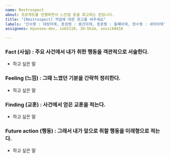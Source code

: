 ```yaml
---
name: Restrospect
about: 프로젝트를 진행하면서 느낀점 등을 회고하는 란입니다.
title: "[Restrospect] 작업에 대한 회고를 써주세요"
labels: '인수찡 : 대장아재, 종권찡 : 중간아재, 종훈찡 : 둘째아재, 현수찡 : 새끼아재'
assignees: Hyunsoo-dev, in63119, JH-Shim, sosick0418

---
```


### Fact (사실) : 주요 사건에서 내가 취한 행동을 객관적으로 서술한다.
- 하고 싶은 말

### Feeling (느낌) : 그때 느꼈던 기분을 간략히 정리한다.
- 하고 싶은 말

### Finding (교훈) : 사건에서 얻은 교훈을 적는다.
- 하고 싶은 말

### Future action (행동) : 그래서 내가 앞으로 취할 행동을 미래형으로 적는다.
- 하고 싶은 말
